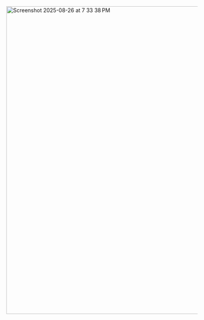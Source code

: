 <img width="1517" height="811" alt="Screenshot 2025-08-26 at 7 33 38 PM" src="https://github.com/user-attachments/assets/bc05979a-dfee-4f04-b4ce-0817e9bdcf30" />
